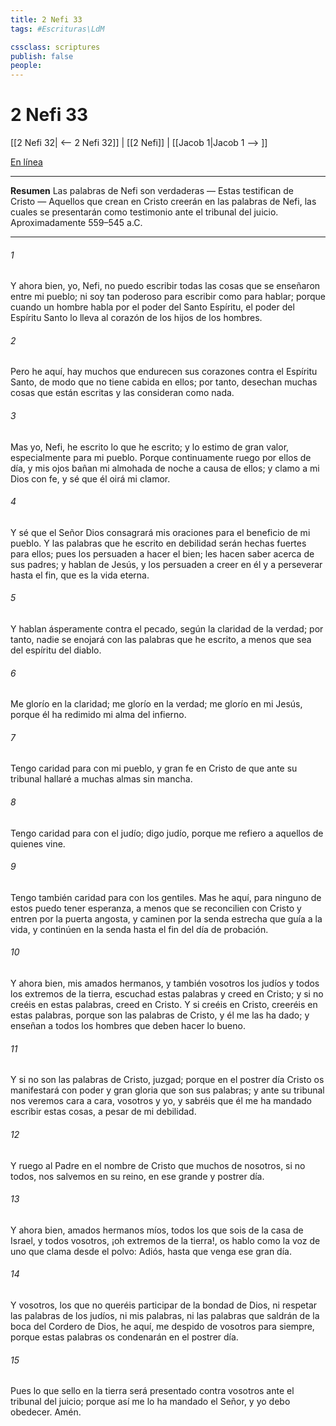 ```yaml
---
title: 2 Nefi 33
tags: #Escrituras\LdM

cssclass: scriptures
publish: false
people:
---
```


# 2 Nefi 33
[[2 Nefi 32| <-- 2 Nefi 32]] | [[2 Nefi]] | [[Jacob 1|Jacob 1 --> ]]

[En línea](https://churchofjesuschrist.org/study/scriptures/bofm/2-ne/33?lang=spa)

---
__Resumen__
Las palabras de Nefi son verdaderas — Estas testifican de Cristo — Aquellos que crean en Cristo creerán en las palabras de Nefi, las cuales se presentarán como testimonio ante el tribunal del juicio. Aproximadamente 559–545 a.C.

---
###### 1 
Y ahora bien, yo, Nefi, no puedo escribir todas las cosas que se enseñaron entre mi pueblo; ni soy tan poderoso para escribir como para hablar; porque cuando un hombre habla por el poder del Santo Espíritu, el poder del Espíritu Santo lo lleva al corazón de los hijos de los hombres.

###### 2 
Pero he aquí, hay muchos que endurecen sus corazones contra el Espíritu Santo, de modo que no tiene cabida en ellos; por tanto, desechan muchas cosas que están escritas y las consideran como nada.

###### 3 
Mas yo, Nefi, he escrito lo que he escrito; y lo estimo de gran valor, especialmente para mi pueblo. Porque continuamente ruego por ellos de día, y mis ojos bañan mi almohada de noche a causa de ellos; y clamo a mi Dios con fe, y sé que él oirá mi clamor.

###### 4 
Y sé que el Señor Dios consagrará mis oraciones para el beneficio de mi pueblo. Y las palabras que he escrito en debilidad serán hechas fuertes para ellos; pues los persuaden a hacer el bien; les hacen saber acerca de sus padres; y hablan de Jesús, y los persuaden a creer en él y a perseverar hasta el fin, que es la vida eterna.

###### 5 
Y hablan ásperamente contra el pecado, según la claridad de la verdad; por tanto, nadie se enojará con las palabras que he escrito, a menos que sea del espíritu del diablo.

###### 6 
Me glorío en la claridad; me glorío en la verdad; me glorío en mi Jesús, porque él ha redimido mi alma del infierno.

###### 7 
Tengo caridad para con mi pueblo, y gran fe en Cristo de que ante su tribunal hallaré a muchas almas sin mancha.

###### 8 
Tengo caridad para con el judío; digo judío, porque me refiero a aquellos de quienes vine.

###### 9 
Tengo también caridad para con los gentiles. Mas he aquí, para ninguno de estos puedo tener esperanza, a menos que se reconcilien con Cristo y entren por la puerta angosta, y caminen por la senda estrecha que guía a la vida, y continúen en la senda hasta el fin del día de probación.

###### 10 
Y ahora bien, mis amados hermanos, y también vosotros los judíos y todos los extremos de la tierra, escuchad estas palabras y creed en Cristo; y si no creéis en estas palabras, creed en Cristo. Y si creéis en Cristo, creeréis en estas palabras, porque son las palabras de Cristo, y él me las ha dado; y enseñan a todos los hombres que deben hacer lo bueno.

###### 11 
Y si no son las palabras de Cristo, juzgad; porque en el postrer día Cristo os manifestará con poder y gran gloria que son sus palabras; y ante su tribunal nos veremos cara a cara, vosotros y yo, y sabréis que él me ha mandado escribir estas cosas, a pesar de mi debilidad.

###### 12 
Y ruego al Padre en el nombre de Cristo que muchos de nosotros, si no todos, nos salvemos en su reino, en ese grande y postrer día.

###### 13 
Y ahora bien, amados hermanos míos, todos los que sois de la casa de Israel, y todos vosotros, ¡oh extremos de la tierra!, os hablo como la voz de uno que clama desde el polvo: Adiós, hasta que venga ese gran día.

###### 14 
Y vosotros, los que no queréis participar de la bondad de Dios, ni respetar las palabras de los judíos, ni mis palabras, ni las palabras que saldrán de la boca del Cordero de Dios, he aquí, me despido de vosotros para siempre, porque estas palabras os condenarán en el postrer día.

###### 15 
Pues lo que sello en la tierra será presentado contra vosotros ante el tribunal del juicio; porque así me lo ha mandado el Señor, y yo debo obedecer. Amén.

